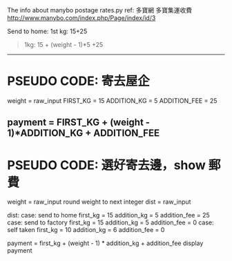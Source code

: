 ﻿The info about manybo postage rates.py
ref: 多寶網 多寶集運收費 http://www.manybo.com/index.php/Page/index/id/3

Send to home:
1st kg: 15+25
>1kg: 15 + (weight - 1)*5 +25
----
PSEUDO CODE: 寄去屋企
============
weight = raw_input
FIRST_KG = 15
ADDITION_KG = 5
ADDITION_FEE = 25

payment = FIRST_KG + (weight - 1)*ADDITION_KG + ADDITION_FEE
----
PSEUDO CODE: 選好寄去邊，show 郵費
============
weight = raw_input
round weight to next integer
dist = raw_input

dist:
case: send to home
first_kg = 15
addition_kg = 5
addition_fee = 25
case: send to factory
first_kg = 15
addition_kg = 5
addition_fee = 0
case: self taken
first_kg = 10
addition_kg = 6
addition_fee = 0

payment = first_kg + (weight - 1) * addition_kg + addition_fee
display payment

